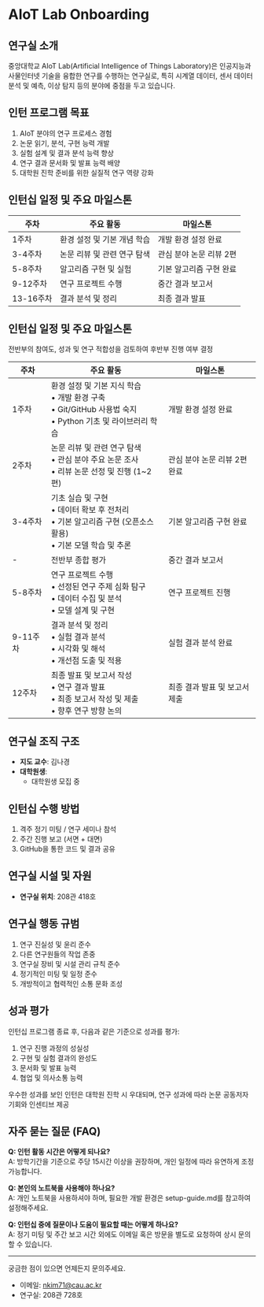 # AIoT Lab Onboarding

## 연구실 소개

중앙대학교 AIoT Lab(Artificial Intelligence of Things Laboratory)은 인공지능과 사물인터넷 기술을 융합한 연구를 수행하는 연구실로, 특히 시계열 데이터, 센서 데이터 분석 및 예측, 이상 탐지 등의 분야에 중점을 두고 있습니다.

## 인턴 프로그램 목표

1. AIoT 분야의 연구 프로세스 경험
2. 논문 읽기, 분석, 구현 능력 개발
3. 실험 설계 및 결과 분석 능력 향상
4. 연구 결과 문서화 및 발표 능력 배양
5. 대학원 진학 준비를 위한 실질적 연구 역량 강화

## 인턴십 일정 및 주요 마일스톤

| 주차 | 주요 활동 | 마일스톤 |
|------|----------|----------|
| 1주차 | 환경 설정 및 기본 개념 학습 | 개발 환경 설정 완료 |
| 3-4주차 | 논문 리뷰 및 관련 연구 탐색 | 관심 분야 논문 리뷰 2편 |
| 5-8주차 | 알고리즘 구현 및 실험 | 기본 알고리즘 구현 완료 |
| 9-12주차 | 연구 프로젝트 수행 | 중간 결과 보고서 |
| 13-16주차 | 결과 분석 및 정리 | 최종 결과 발표 |



## 인턴십 일정 및 주요 마일스톤
전반부의 참여도, 성과 및 연구 적합성을 검토하여 후반부 진행 여부 결정

| 주차 | 주요 활동 | 마일스톤 |
|------|----------|----------|
| 1주차 | 환경 설정 및 기본 지식 학습<br>• 개발 환경 구축<br>• Git/GitHub 사용법 숙지<br>• Python 기초 및 라이브러리 학습 | 개발 환경 설정 완료 |
| 2주차 | 논문 리뷰 및 관련 연구 탐색<br>• 관심 분야 주요 논문 조사<br>• 리뷰 논문 선정 및 진행 (1~2편) | 관심 분야 논문 리뷰 2편 완료 |
| 3-4주차 | 기초 실습 및 구현<br>• 데이터 확보 후 전처리<br>• 기본 알고리즘 구현 (오픈소스 활용)<br>• 기본 모델 학습 및 추론 | 기본 알고리즘 구현 완료 |
| - | 전반부 종합 평가 | 중간 결과 보고서 |
| 5-8주차 | 연구 프로젝트 수행<br>• 선정된 연구 주제 심화 탐구<br>• 데이터 수집 및 분석<br>• 모델 설계 및 구현 | 연구 프로젝트 진행 |
| 9-11주차 | 결과 분석 및 정리<br>• 실험 결과 분석<br>• 시각화 및 해석<br>• 개선점 도출 및 적용 | 실험 결과 분석 완료 |
| 12주차 | 최종 발표 및 보고서 작성<br>• 연구 결과 발표<br>• 최종 보고서 작성 및 제출<br>• 향후 연구 방향 논의 | 최종 결과 발표 및 보고서 제출 |


## 연구실 조직 구조

* **지도 교수**: 김나경
* **대학원생**: 
  * 대학원생 모집 중

## 인턴십 수행 방법

1. 격주 정기 미팅 / 연구 세미나 참석
2. 주간 진행 보고 (서면 + 대면)
3. GitHub을 통한 코드 및 결과 공유

## 연구실 시설 및 자원

* **연구실 위치**: 208관 418호

## 연구실 행동 규범

1. 연구 진실성 및 윤리 준수
2. 다른 연구원들의 작업 존중
3. 연구실 장비 및 시설 관리 규칙 준수
4. 정기적인 미팅 및 일정 준수
5. 개방적이고 협력적인 소통 문화 조성

## 성과 평가

인턴십 프로그램 종료 후, 다음과 같은 기준으로 성과를 평가:

1. 연구 진행 과정의 성실성
2. 구현 및 실험 결과의 완성도
3. 문서화 및 발표 능력
4. 협업 및 의사소통 능력

우수한 성과를 보인 인턴은 대학원 진학 시 우대되며, 연구 성과에 따라 논문 공동저자 기회와 인센티브 제공

## 자주 묻는 질문 (FAQ)

**Q: 인턴 활동 시간은 어떻게 되나요?**  
A: 방학기간을 기준으로 주당 15시간 이상을 권장하며, 개인 일정에 따라 유연하게 조정 가능합니다.

**Q: 본인의 노트북을 사용해야 하나요?**  
A: 개인 노트북을 사용하셔야 하며, 필요한 개발 환경은 setup-guide.md를 참고하여 설정해주세요.

**Q: 인턴십 중에 질문이나 도움이 필요할 때는 어떻게 하나요?**  
A: 정기 미팅 및 주간 보고 시간 외에도 이메일 혹은 방문을 별도로 요청하여 상시 문의할 수 있습니다.

---

궁금한 점이 있으면 언제든지 문의주세요.
- 이메일: nkim71@cau.ac.kr
- 연구실: 208관 728호